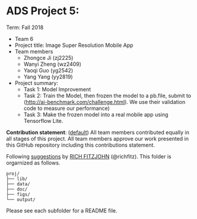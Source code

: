 # ADS Project 5: 

Term: Fall 2018

+ Team 6
+ Project title: Image Super Resolution Mobile App
+ Team members
	+ Zhongce Ji (zj2225)
	+ Wanyi Zheng (wz2409)
	+ Yaoqi Guo (yg2542)
	+ Yang Yang (yy2819)
+ Project summary: 
	+ Task 1: Model Improvement
	+ Task 2: Train the Model, then frozen the model to a pb.file, submit to (http://ai-benchmark.com/challenge.html). We use their validation code to measure our performance)
	+ Task 3: Make the frozen model into a real mobile app using Tensorflow Lite.
	
**Contribution statement**: ([default](doc/a_note_on_contributions.md)) All team members contributed equally in all stages of this project. All team members approve our work presented in this GitHub repository including this contributions statement. 

Following [suggestions](http://nicercode.github.io/blog/2013-04-05-projects/) by [RICH FITZJOHN](http://nicercode.github.io/about/#Team) (@richfitz). This folder is orgarnized as follows.

```
proj/
├── lib/
├── data/
├── doc/
├── figs/
└── output/
```

Please see each subfolder for a README file.
